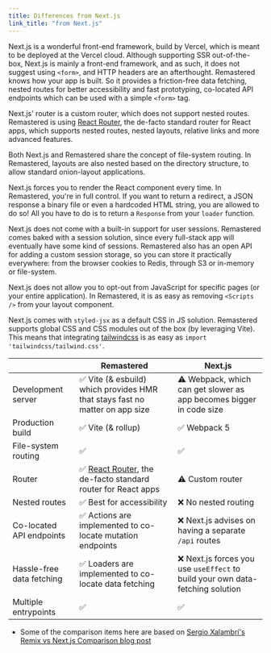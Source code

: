 ```yaml
---
title: Differences from Next.js
link_title: "from Next.js"
---
```


Next.js is a wonderful front-end framework, build by Vercel, which is meant to be deployed at the Vercel cloud. Although supporting SSR out-of-the-box, Next.js is mainly a front-end framework, and as such, it does not suggest using `<form>`, and HTTP headers are an afterthought. Remastered knows how your app is built. So it provides a friction-free data fetching, nested routes for better accessibility and fast prototyping, co-located API endpoints which can be used with a simple `<form>` tag.

Next.js' router is a custom router, which does not support nested routes. Remastered is using [React Router], the de-facto standard router for React apps, which supports nested routes, nested layouts, relative links and more advanced features.

Both Next.js and Remastered share the concept of file-system routing. In Remastered, layouts are also nested based on the directory structure, to allow standard onion-layout applications.

Next.js forces you to render the React component every time. In Remastered, you're in full control. If you want to return a redirect, a JSON response a binary file or even a hardcoded HTML string, you are allowed to do so! All you have to do is to return a `Response` from your `loader` function.

Next.js does not come with a built-in support for user sessions. Remastered comes baked with a session solution, since every full-stack app will eventually have some kind of sessions. Remastered also has an open API for adding a custom session storage, so you can store it practically everywhere: from the browser cookies to Redis, through S3 or in-memory or file-system.

Next.js does not allow you to opt-out from JavaScript for specific pages (or your entire application). In Remastered, it is as easy as removing `<Scripts />` from your layout component.

Next.js comes with `styled-jsx` as a default CSS in JS solution. Remastered supports global CSS and CSS modules out of the box (by leveraging Vite). This means that integrating [tailwindcss] is as easy as `import 'tailwindcss/tailwind.css'`.

|                           | Remastered                                                                                   | Next.js                                                                         |
| ------------------------- | -------------------------------------------------------------------------------------------- | ------------------------------------------------------------------------------- |
| Development server        | :white_check_mark: Vite (& esbuild) which provides HMR that stays fast no matter on app size | :warning: Webpack, which can get slower as app becomes bigger in code size      |
| Production build          | :white_check_mark: Vite (& rollup)                                                           | :white_check_mark: Webpack 5                                                    |
| File-system routing       | :white_check_mark:                                                                           | :white_check_mark:                                                              |
| Router                    | :white_check_mark: [React Router], the de-facto standard router for React apps               | :warning: Custom router                                                         |
| Nested routes             | :white_check_mark: Best for accessibility                                                    | :x: No nested routing                                                           |
| Co-located API endpoints  | :white_check_mark: Actions are implemented to co-locate mutation endpoints                   | :x: Next.js advises on having a separate `/api` routes                          |
| Hassle-free data fetching | :white_check_mark: Loaders are implemented to co-locate data fetching                        | :x: Next.js forces you use `useEffect` to build your own data-fetching solution |
| Multiple entrypoints      | :white_check_mark:                                                                           | :white_check_mark:                                                              |

- Some of the comparison items here are based on [Sergio Xalambrí's Remix vs Next.js Comparison blog post](https://sergiodxa.com/articles/remix-vs-next-js-comparison)

[react router]: https://github.com/reacttraining/react-router
[tailwindcss]: https://tailwindcss.com
